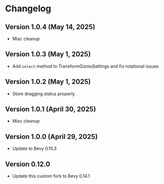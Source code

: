 
# Changelog

## Version 1.0.4 (May 14, 2025)
* Misc cleanup

## Version 1.0.3 (May 1, 2025)
* Add `select` method to TransformGizmoSettings and fix rotational issues

## Version 1.0.2 (May 1, 2025)
* Store dragging status properly

## Version 1.0.1 (April 30, 2025)
* Misc cleanup

## Version 1.0.0 (April 29, 2025)
* Update to Bevy 0.15.3

## Version 0.12.0
* Update this custom fork to Bevy 0.14.1
